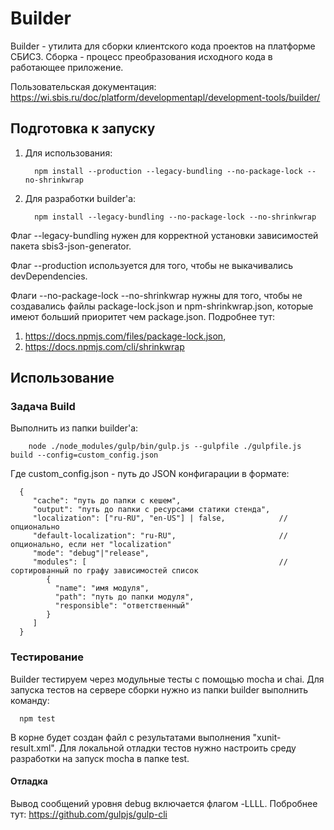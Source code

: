 # Builder 
Builder - утилита для сборки клиентского кода проектов на платформе СБИС3. 
Сборка - процесс преобразования исходного кода в работающее приложение. 

Пользовательская документация: https://wi.sbis.ru/doc/platform/developmentapl/development-tools/builder/

## Подготовка к запуску

1. Для использования:

         npm install --production --legacy-bundling --no-package-lock --no-shrinkwrap 

2. Для разработки builder'а:

         npm install --legacy-bundling --no-package-lock --no-shrinkwrap

Флаг --legacy-bundling нужен для корректной установки зависимостей пакета sbis3-json-generator.

Флаг --production используется для того, чтобы не выкачивались devDependencies.

Флаги --no-package-lock --no-shrinkwrap нужны для того, чтобы не создавались файлы package-lock.json и 
npm-shrinkwrap.json, которые имеют больший приоритет чем package.json. 
Подробнее тут:
1. https://docs.npmjs.com/files/package-lock.json, 
2. https://docs.npmjs.com/cli/shrinkwrap
 
## Использование

### Задача Build

Выполнить из папки builder'а:

        node ./node_modules/gulp/bin/gulp.js --gulpfile ./gulpfile.js build --config=custom_config.json 

Где custom_config.json - путь до JSON конфигарации в формате:

      {
         "cache": "путь до папки с кешем",
         "output": "путь до папки с ресурсами статики стенда",
         "localization": ["ru-RU", "en-US"] | false,            //опционально
         "default-localization": "ru-RU",                       //опционально, если нет "localization" 
         "mode": "debug"|"release",
         "modules": [                                           //сортированный по графу зависимостей список
            {
              "name": "имя модуля",
              "path": "путь до папки модуля",
              "responsible": "ответственный"
            }
         ]
      }

### Тестирование

Builder тестируем через модульные тесты с помощью mocha и chai. 
Для запуска тестов на сервере сборки нужно из папки builder выполнить команду:

      npm test

В корне будет создан файл с результатами выполнения "xunit-result.xml".
Для локальной отладки тестов нужно настроить среду разработки на запуск mochа в папке test. 

#### Отладка
Вывод сообщений уровня debug включается флагом -LLLL. Побробнее тут: https://github.com/gulpjs/gulp-cli
